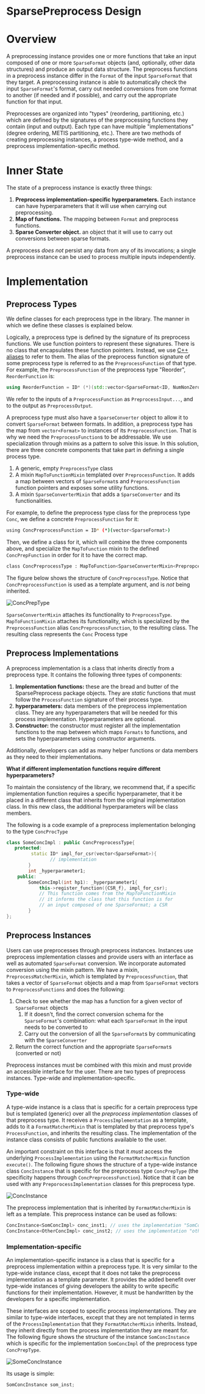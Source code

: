 # SparsePreprocess Design

# Overview

A preprocessing instance provides one or more functions that take an input composed of one or more `SparseFormat` objects (and, optionally, other data structures) and produce an output data structure. The preprocess functions in a preprocess instance differ in the `Format` of the input `SparseFormat` that they target. A preprocessing instance is able to automatically check the input `SparseFormat`'s format, carry out needed conversions from one format to another (if needed and if possible), and carry out the appropriate function for that input. 

Preprocesses are organized into "types" (reordering, partitioning, etc.) which are defined by the signatures of the preprocessing functions they contain (input and output). Each type can have multiple "implementations" (degree ordering, METIS partitioning, etc.). There are two methods of creating preprocessing instances, a process type-wide method, and a preprocess implementation-specific method.

# Inner State

The state of a preprocess instance is exactly three things:

1. **Preprocess implementation-specific hyperparameters.** Each instance can have hyperparameters that it will use when carrying out preprocessing.
2. **Map of functions.** The mapping between `Format` and preprocess functions.
3. **Sparse Converter object.** an object that it will use to carry out conversions between sparse formats.

A preprocess *does not* persist any data from any of its invocations; a single preprocess instance can be used to process multiple inputs independently.

# Implementation

## Preprocess Types

We define classes for each preprocess type in the library. The manner in which we define these classes is explained below.

Logically, a preprocess type is defined by the signature of its preprocess functions. We use function pointers to represent these signatures. There is no class that encapsulates these function pointers. Instead, we use [C++ aliases](https://en.cppreference.com/w/cpp/language/type_alias) to refer to them. The alias of the preprocess function signature of some preprocess type is referred to as the `PreprocessFunction` of that type. For example, the `PreprocessFunction` of the preprocess type "Reorder", `ReorderFunction` is:

```cpp
using ReorderFunction = ID* (*)(std::vector<SparseFormat<ID, NumNonZeros>*>)
```

We refer to the inputs of a `PreprocessFunction` as `PreprocessInput...`, and to the output as `PreprocessOutput`. 

A preprocess type must also have a `SparseConverter` object to allow it to convert `SparseFormat` between formats. In addition, a preprocess type has the map from `vector<Format>` to instances of its `PreprocessFunction`. That is why we need the `PreprocessFunction`s to be addressable. We use specialization through mixins as a pattern to solve this issue. In this solution, there are three concrete components that take part in defining a single process type. 

1. A generic, empty `PreprocessType` class
2. A mixin `MapToFunctionMixin` templated over `PreprocessFunction`. It adds a map between vectors of `SparseFormat`s and `PreprocessFunction` function pointers and exposes some utility functions.
3. A mixin `SparseConverterMixin` that adds a `SparseConverter` and its functionalities.

For example, to define the preprocess type class for the preprocess type `Conc`, we define a concrete `PreprocessFunction` for it:

```bash
using ConcPreprocessFunction = ID* (*)(vector<SparseFormat>) 
```

Then, we define a class for it, which will combine the three components above, and specialize the `MapToFunction` mixin to the defined `ConcPrepFunction` in order for it to have the correct map.

```bash
class ConcPreprocessType : MapToFunction<SparseConverterMixin<PrepropcessType>, ConcPreprocessFunction>{};
```

The figure below shows the structure of `ConcPreprocessType`. Notice that `ConcPreprocessFunction` is used as a template argument, and is *not* being inherited.

![ConcPrepType](../../doxygen/pages/res/concpreptype.png)

`SparseConverterMixin` attaches its functionality to `PreprocessType`. `MapToFunctionMixin` attaches its functionality, which is specialized by the `PreprocessFunction` alias `ConcPreprocessFunction`, to the resulting class. The resulting class represents the `Conc` Process type

## Preprocess Implementations

A preprocess implementation is a class that inherits directly from a preprocess type. It contains the following three types of components:

1. **Implementation functions:** these are the bread and butter of the SparsePreprocess package objects. They are *static* functions that must follow the `ProcessFunction` signature of their process type.
2. **hyperparameters:** data members of the preprocess implementation class. They are any hyperparameters that will be needed for this process implementation. Hyperparameters are optional.
3. **Constructor:** the constructor must register all the implementation functions to the map between which maps `Formats` to functions, and sets the hyperparameters using constructor arguments.

Additionally, developers can add as many helper functions or data members as they need to their implementations.

**What if different implementation functions require different hyperparameters?**

To maintain the consistency of the library, we recommend that, if a specific implementation function requires a specific hyperparameter, that it be placed in a different class that inherits from the original implementation class. In this new class, the additional hyperparameters will be class members.

The following is a code example of a preprocess implementation belonging to the type `ConcProcType`

```cpp
class SomeConcImpl : public ConcPreprocessType{
   protected:
		 static ID* impl_for_csr(vector<SparseFormat>){
				// implementation
		}
		int _hyperparameter1;
	public:
		SomeConcImpl(int hp1): _hyperparameter1{
			this->register_function({CSR_f}, impl_for_csr);
			// This function comes from the MapToFunctionMixin
			// it informs the class that this function is for
			// an input composed of one SparseFormat; a CSR 
		}
};
```

## Preprocess Instances

Users can use preprocesses through preprocess instances. Instances use preprocess implementation classes and provide users with an interface as well as automated `SparseFormat` conversion. We incorporate automated conversion using the mixin pattern. We have a mixin, `PreprocessMatcherMixin`, which is templated by `PreprocessFunction`, that takes a vector of `SparseFormat` objects and a map from `SparseFormat` vectors to `PreprocessFunctions` and does the following:

1. Check to see whether the map has a function for a given vector of `SparseFormat` objects
    1. If it doesn't, find the correct conversion schema for the `SparseFormat`'s combination: what each `SparseFormat` in the input needs to be converted to
    2. Carry out the conversion of all the `SparseFormat`s by communicating with the `SparseConverter`
2. Return the correct function and the appropriate `SparseFormat`s (converted or not)

Preprocess instances must be combined with this mixin and must provide an accessible interface for the user. There are two types of preprocess instances. Type-wide and implementation-specific.

### Type-wide

A type-wide instance is a class that is specific for a certain preprocess type but is templated (generic) over all the *preprocess implementation* classes of that preprocess type. It receives a `ProcessImplementation` as a template, adds to it a `FormatMatcherMixin` that is templated by that preprocess type's `ProcessFunction`, and inherits the resulting class. The implementation of the instance class consists of public functions available to the user.

An important constraint on this interface is that it *must* access the underlying `ProcessImplementation` using the `FormatMatcherMixin` function `execute()`. The following figure shows the structure of a type-wide instance class `ConcInstance` that is specific for the preprocess type `ConcPrepType` (the specificity happens through `ConcPreprocessFunction`). Notice that it can be used with any `PreporocessImplementation` classes for this preprocess type.

![ConcInstance](../../doxygen/pages/res/concinstance.png)

The preprocess implementation that is inherited by `FormatMatcherMixin` is left as a template. This preprocess instance can be used as follows:

```cpp
ConcInstance<SomConcImpl> conc_inst1; // uses the implementation "SomConcImpl"
ConcInstance<OtherConcImpl> conc_inst2; // uses the implementation "otherConcImpl"
```

### Implementation-specific

An implementation-specific instance is a class that is specific for a preprocess implementation within a preprocess type. It is very similar to the type-wide instance class, except that it does not take the preprocess implementation as a template parameter. It provides the added benefit over type-wide instances of giving developers the ability to write specific functions for their implementation. However, it must be handwritten by the developers for a specific implementation. 

These interfaces are scoped to specific process implementations. They are similar to type-wide interfaces, except that they are not templated in terms of the `ProcessImplementation` that they `FormatMatcherMixin` inherits. Instead, they inherit directly from the process implementation they are meant for. The following figure shows the structure of the instance `SomConcInstance` which is specific for the implementation `SomConcImpl` of the preprocess type `ConcPrepType`.

![SomeConcInstance](../../doxygen/pages/res/someconcinstance.png)

Its usage is simple:

```cpp
SomConcInstance som_inst;
```